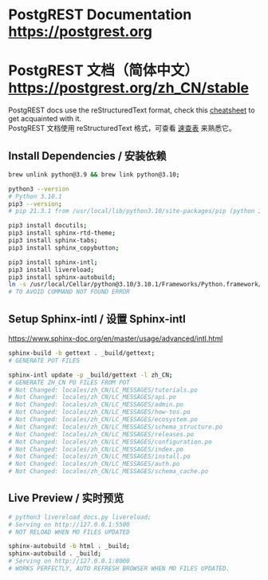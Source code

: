 # PostgREST Documentation https://postgrest.org
# PostgREST 文档（简体中文） https://postgrest.org/zh_CN/stable

PostgREST docs use the reStructuredText format, check this [cheatsheet](https://github.com/ralsina/rst-cheatsheet/blob/master/rst-cheatsheet.rst) to get acquainted with it.
<br />
PostgREST 文档使用 reStructuredText 格式，可查看 [速查表](https://github.com/ralsina/rst-cheatsheet/blob/master/rst-cheatsheet.rst) 来熟悉它。


## Install Dependencies / 安装依赖
```bash
brew unlink python@3.9 && brew link python@3.10;

python3 --version
# Python 3.10.1
pip3 --version;
# pip 21.3.1 from /usr/local/lib/python3.10/site-packages/pip (python 3.10)

pip3 install docutils;
pip3 install sphinx-rtd-theme;
pip3 install sphinx-tabs;
pip3 install sphinx_copybutton;

pip3 install sphinx-intl;
pip3 install livereload;
pip3 install sphinx-autobuild;
ln -s /usr/local/Cellar/python@3.10/3.10.1/Frameworks/Python.framework/Versions/3.10/bin/sphinx-autobuild /usr/local/bin/sphinx-autobuild;
# TO AVOID COMMAND NOT FOUND ERROR
```
## Setup Sphinx-intl / 设置 Sphinx-intl
https://www.sphinx-doc.org/en/master/usage/advanced/intl.html
```bash
sphinx-build -b gettext . _build/gettext;
# GENERATE POT FILES

sphinx-intl update -p _build/gettext -l zh_CN;
# GENERATE ZH_CN PO FILES FROM POT
# Not Changed: locales/zh_CN/LC_MESSAGES/tutorials.po
# Not Changed: locales/zh_CN/LC_MESSAGES/api.po
# Not Changed: locales/zh_CN/LC_MESSAGES/admin.po
# Not Changed: locales/zh_CN/LC_MESSAGES/how-tos.po
# Not Changed: locales/zh_CN/LC_MESSAGES/ecosystem.po
# Not Changed: locales/zh_CN/LC_MESSAGES/schema_structure.po
# Not Changed: locales/zh_CN/LC_MESSAGES/releases.po
# Not Changed: locales/zh_CN/LC_MESSAGES/configuration.po
# Not Changed: locales/zh_CN/LC_MESSAGES/index.po
# Not Changed: locales/zh_CN/LC_MESSAGES/install.po
# Not Changed: locales/zh_CN/LC_MESSAGES/auth.po
# Not Changed: locales/zh_CN/LC_MESSAGES/schema_cache.po
```
## Live Preview / 实时预览
```bash
# python3 livereload_docs.py livereload;
# Serving on http://127.0.0.1:5500
# NOT RELOAD WHEN MO FILES UPDATED

sphinx-autobuild -b html . _build;
sphinx-autobuild . _build;
# Serving on http://127.0.0.1:8000
# WORKS PERFECTLY, AUTO REFRESH BROWSER WHEN MO FILES UPDATED.
```
